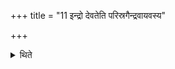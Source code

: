+++
title = "11 इन्द्रो देवतेति परिस्रगैन्द्रवायवस्य"

+++

<details><summary>थिते</summary>

इन्द्रो देवतेति परिस्रगैन्द्रवायवस्य । बृहस्पतिर्देवतेत्यजगावं मैत्रावरुणस्य । अश्विनौ देवतेति द्विस्रक्त्याश्विनस्य ११
</details>
